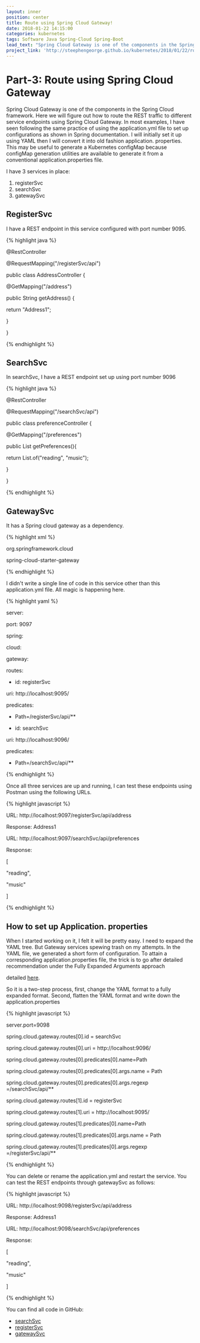 ```yaml
---
layout: inner
position: center
title: Route using Spring Cloud Gateway!
date: 2018-01-22 14:15:00
categories: kubernetes
tags: Software Java Spring-Cloud Spring-Boot
lead_text: "Spring Cloud Gateway is one of the components in the Spring Cloud framework. Here we will figure out how to route the REST traffic to different service endpoints using Spring Cloud Gateway. In most examples, I have seen following the same practice of using the application.yml file to set up configurations as shown in Spring documentation. I will initially set it up using YAML then I will convert it into old fashion application. properties. This may be useful to generate a Kubernetes configMap because configMap generation utilities are available to generate it from a conventional application.properties file."
project_link: 'http://steephengeorge.github.io/kubernetes/2018/01/22/route-using-gateway.html'
---
```


# Part-3: Route using Spring Cloud Gateway

Spring Cloud Gateway is one of the components in the Spring Cloud framework. Here we will figure out how to route the REST traffic to different service endpoints using Spring Cloud Gateway. In most examples, I have seen following the same practice of using the application.yml file to set up configurations as shown in Spring documentation. I will initially set it up using YAML then I will convert it into old fashion application. properties. This may be useful to generate a Kubernetes configMap because configMap generation utilities are available to generate it from a conventional application.properties file.

I have 3 services in place:

1. registerSvc
2. searchSvc
3. gatewaySvc

## RegisterSvc

I have a REST endpoint in this service configured with port number 9095.

{% highlight java %}

@RestController

@RequestMapping("/registerSvc/api")

public class AddressController {

@GetMapping("/address")

public String getAddress() {

return "Address1";

}

}

{% endhighlight %}

## SearchSvc

In searchSvc, I have a REST endpoint set up using port number 9096

{% highlight java %}

@RestController

@RequestMapping("/searchSvc/api")

public class preferenceController {

@GetMapping("/preferences")

public List<String> getPreferences(){

return List.of("reading", "music");

}

}

{% endhighlight %}

## GatewaySvc

It has a Spring cloud gateway as a dependency.

{% highlight xml %}

<dependency>

<groupId>org.springframework.cloud</groupId>

<artifactId>spring-cloud-starter-gateway</artifactId>

</dependency>

{% endhighlight %}

I didn't write a single line of code in this service other than this application.yml file. All magic is happening here.

{% highlight yaml %}

server:

port: 9097

spring:

cloud:

gateway:

routes:

- id: registerSvc

uri: http://localhost:9095/

predicates:

- Path=/registerSvc/api/**

- id: searchSvc

uri: http://localhost:9096/

predicates:

- Path=/searchSvc/api/**

{% endhighlight %}

Once all three services are up and running, I can test these endpoints using Postman using the following URLs.

{% highlight javascript %}

URL: http://localhost:9097/registerSvc/api/address

Response: Address1

URL: http://localhost:9097/searchSvc/api/preferences

Response:

[

"reading",

"music"

]

{% endhighlight %}

## How to set up Application. properties

When I started working on it, I felt it will be pretty easy. I need to expand the YAML tree. But Gateway services spewing trash on my attempts. In the YAML file, we generated a short form of configuration. To attain a corresponding application.properties file, the trick is to go after detailed recommendation under the Fully Expanded Arguments approach

detailed [here](https://docs.spring.io/spring-cloud-gateway/docs/2.2.5.RELEASE/reference/html/index.html#fully-expanded-arguments).

So it is a two-step process, first, change the YAML format to a fully expanded format. Second, flatten the YAML format and write down the application.properties

{% highlight javascript %}

server.port=9098

spring.cloud.gateway.routes[0].id = searchSvc

spring.cloud.gateway.routes[0].uri = http://localhost:9096/

spring.cloud.gateway.routes[0].predicates[0].name=Path

spring.cloud.gateway.routes[0].predicates[0].args.name = Path

spring.cloud.gateway.routes[0].predicates[0].args.regexp =/searchSvc/api/**

spring.cloud.gateway.routes[1].id = registerSvc

spring.cloud.gateway.routes[1].uri = http://localhost:9095/

spring.cloud.gateway.routes[1].predicates[0].name=Path

spring.cloud.gateway.routes[1].predicates[0].args.name = Path

spring.cloud.gateway.routes[1].predicates[0].args.regexp =/registerSvc/api/**

{% endhighlight %}

You can delete or rename the application.yml and restart the service. You can test the REST endpoints through gatewaySvc as follows:

{% highlight javascript %}

URL: http://localhost:9098/registerSvc/api/address

Response: Address1

URL: http://localhost:9098/searchSvc/api/preferences

Response:

[

"reading",

"music"

]

{% endhighlight %}

You can find all code in GitHub:

- [searchSvc](https://github.com/steephengeorge/experiments/tree/main/searchSvc)
- [registerSvc](https://github.com/steephengeorge/experiments/tree/main/registerSvc)
- [gatewaySvc](https://github.com/steephengeorge/experiments/tree/main/gatewaySvc)
